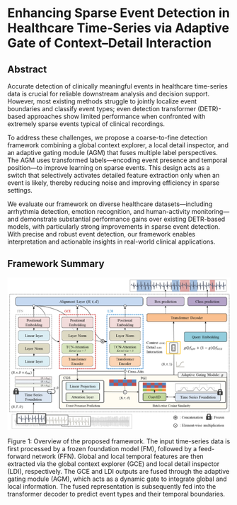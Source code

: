# Enhancing Sparse Event Detection in Healthcare Time-Series via Adaptive Gate of Context–Detail Interaction

## Abstract

Accurate detection of clinically meaningful events in healthcare time-series data is crucial for reliable downstream analysis and decision support. However, most existing methods struggle to jointly localize event boundaries and classify event types; even detection transformer (DETR)-based approaches show limited performance when confronted with extremely sparse events typical of clinical recordings.  

To address these challenges, we propose a coarse-to-fine detection framework combining a global context explorer, a local detail inspector, and an adaptive gating module (AGM) that fuses multiple label perspectives. The AGM uses transformed labels—encoding event presence and temporal position—to improve learning on sparse events. This design acts as a switch that selectively activates detailed feature extraction only when an event is likely, thereby reducing noise and improving efficiency in sparse settings.  

We evaluate our framework on diverse healthcare datasets—including arrhythmia detection, emotion recognition, and human-activity monitoring—and demonstrate substantial performance gains over existing DETR-based models, with particularly strong improvements in sparse event detection. With precise and robust event detection, our framework enables interpretation and actionable insights in real-world clinical applications.

## Framework Summary

![Model Framework](./fig/model.png)

Figure&nbsp;1: Overview of the proposed framework. The input time-series data is first processed by a frozen foundation model (FM), followed by a feed-forward network (FFN). Global and local temporal features are then extracted via the global context explorer (GCE) and local detail inspector (LDI), respectively. The GCE and LDI outputs are fused through the adaptive gating module (AGM), which acts as a dynamic gate to integrate global and local information. The fused representation is subsequently fed into the transformer decoder to predict event types and their temporal boundaries.
